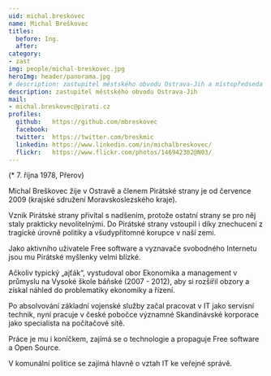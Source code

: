 ```yaml
---
uid: michal.breskovec
name: Michal Breškovec
titles:
  before: Ing.
  after:
category:
- zast
img: people/michal-breskovec.jpg
heroImg: header/panorama.jpg
# description: zastupitel městského obvodu Ostrava-Jih a místopředseda místního sdružení Ostrava
description: zastupitel městského obvodu Ostrava-Jih
mail:
- michal.breskovec@pirati.cz
profiles:
  github:	https://github.com/mbreskovec
  facebook:
  twitter:	https://twitter.com/breskmic
  linkedin:	https://www.linkedin.com/in/michalbreskovec/
  flickr:	https://www.flickr.com/photos/146942302@N03/
---
```


(* 7. října 1978, Přerov)

Michal Breškovec žije v Ostravě a členem Pirátské strany je od července 2009 (krajské sdružení Moravskoslezského kraje).

Vznik Pirátské strany přivítal s nadšením, protože ostatní strany se pro něj staly prakticky nevolitelnými. Do Pirátské strany vstoupil i díky znechucení z tragické úrovně politiky a všudypřítomné korupce v naší zemi.

Jako aktivního uživatele Free software a vyznavače svobodného Internetu jsou mu Pirátské myšlenky velmi blízké.

Ačkoliv typický „ajťák“, vystudoval obor Ekonomika a management v průmyslu na Vysoké škole báňské (2007 - 2012), aby si rozšířil obzory a získal náhled do problematiky ekonomiky a řízení.

Po absolvování základní vojenské služby začal pracovat v IT jako servisní technik, nyní pracuje v české pobočce významné Skandinávské korporace jako specialista na počítačové sítě.

Práce je mu i koníčkem, zajímá se o technologie a propaguje Free software a Open Source.

V komunální politice se zajímá hlavně o vztah IT ke veřejné správě.
